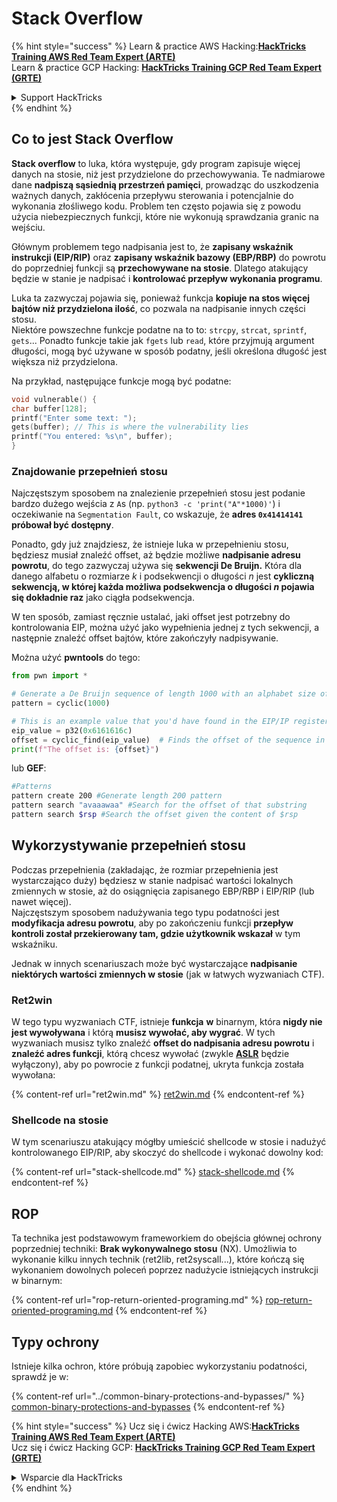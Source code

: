 # Stack Overflow

{% hint style="success" %}
Learn & practice AWS Hacking:<img src="/.gitbook/assets/arte.png" alt="" data-size="line">[**HackTricks Training AWS Red Team Expert (ARTE)**](https://training.hacktricks.xyz/courses/arte)<img src="/.gitbook/assets/arte.png" alt="" data-size="line">\
Learn & practice GCP Hacking: <img src="/.gitbook/assets/grte.png" alt="" data-size="line">[**HackTricks Training GCP Red Team Expert (GRTE)**<img src="/.gitbook/assets/grte.png" alt="" data-size="line">](https://training.hacktricks.xyz/courses/grte)

<details>

<summary>Support HackTricks</summary>

* Check the [**subscription plans**](https://github.com/sponsors/carlospolop)!
* **Join the** 💬 [**Discord group**](https://discord.gg/hRep4RUj7f) or the [**telegram group**](https://t.me/peass) or **follow** us on **Twitter** 🐦 [**@hacktricks\_live**](https://twitter.com/hacktricks\_live)**.**
* **Share hacking tricks by submitting PRs to the** [**HackTricks**](https://github.com/carlospolop/hacktricks) and [**HackTricks Cloud**](https://github.com/carlospolop/hacktricks-cloud) github repos.

</details>
{% endhint %}

## Co to jest Stack Overflow

**Stack overflow** to luka, która występuje, gdy program zapisuje więcej danych na stosie, niż jest przydzielone do przechowywania. Te nadmiarowe dane **nadpiszą sąsiednią przestrzeń pamięci**, prowadząc do uszkodzenia ważnych danych, zakłócenia przepływu sterowania i potencjalnie do wykonania złośliwego kodu. Problem ten często pojawia się z powodu użycia niebezpiecznych funkcji, które nie wykonują sprawdzania granic na wejściu.

Głównym problemem tego nadpisania jest to, że **zapisany wskaźnik instrukcji (EIP/RIP)** oraz **zapisany wskaźnik bazowy (EBP/RBP)** do powrotu do poprzedniej funkcji są **przechowywane na stosie**. Dlatego atakujący będzie w stanie je nadpisać i **kontrolować przepływ wykonania programu**.

Luka ta zazwyczaj pojawia się, ponieważ funkcja **kopiuje na stos więcej bajtów niż przydzielona ilość**, co pozwala na nadpisanie innych części stosu.\
Niektóre powszechne funkcje podatne na to to: `strcpy`, `strcat`, `sprintf`, `gets`... Ponadto funkcje takie jak `fgets` lub `read`, które przyjmują argument długości, mogą być używane w sposób podatny, jeśli określona długość jest większa niż przydzielona.

Na przykład, następujące funkcje mogą być podatne:
```c
void vulnerable() {
char buffer[128];
printf("Enter some text: ");
gets(buffer); // This is where the vulnerability lies
printf("You entered: %s\n", buffer);
}
```
### Znajdowanie przepełnień stosu

Najczęstszym sposobem na znalezienie przepełnień stosu jest podanie bardzo dużego wejścia z `A`s (np. `python3 -c 'print("A"*1000)'`) i oczekiwanie na `Segmentation Fault`, co wskazuje, że **adres `0x41414141` próbował być dostępny**.

Ponadto, gdy już znajdziesz, że istnieje luka w przepełnieniu stosu, będziesz musiał znaleźć offset, aż będzie możliwe **nadpisanie adresu powrotu**, do tego zazwyczaj używa się **sekwencji De Bruijn.** Która dla danego alfabetu o rozmiarze _k_ i podsekwencji o długości _n_ jest **cykliczną sekwencją, w której każda możliwa podsekwencja o długości **_**n**_** pojawia się dokładnie raz** jako ciągła podsekwencja.

W ten sposób, zamiast ręcznie ustalać, jaki offset jest potrzebny do kontrolowania EIP, można użyć jako wypełnienia jednej z tych sekwencji, a następnie znaleźć offset bajtów, które zakończyły nadpisywanie.

Można użyć **pwntools** do tego:
```python
from pwn import *

# Generate a De Bruijn sequence of length 1000 with an alphabet size of 256 (byte values)
pattern = cyclic(1000)

# This is an example value that you'd have found in the EIP/IP register upon crash
eip_value = p32(0x6161616c)
offset = cyclic_find(eip_value)  # Finds the offset of the sequence in the De Bruijn pattern
print(f"The offset is: {offset}")
```
lub **GEF**:
```bash
#Patterns
pattern create 200 #Generate length 200 pattern
pattern search "avaaawaa" #Search for the offset of that substring
pattern search $rsp #Search the offset given the content of $rsp
```
## Wykorzystywanie przepełnień stosu

Podczas przepełnienia (zakładając, że rozmiar przepełnienia jest wystarczająco duży) będziesz w stanie nadpisać wartości lokalnych zmiennych w stosie, aż do osiągnięcia zapisanego EBP/RBP i EIP/RIP (lub nawet więcej).\
Najczęstszym sposobem nadużywania tego typu podatności jest **modyfikacja adresu powrotu**, aby po zakończeniu funkcji **przepływ kontroli został przekierowany tam, gdzie użytkownik wskazał** w tym wskaźniku.

Jednak w innych scenariuszach może być wystarczające **nadpisanie niektórych wartości zmiennych w stosie** (jak w łatwych wyzwaniach CTF).

### Ret2win

W tego typu wyzwaniach CTF, istnieje **funkcja** **w** binarnym, która **nigdy nie jest wywoływana** i którą **musisz wywołać, aby wygrać**. W tych wyzwaniach musisz tylko znaleźć **offset do nadpisania adresu powrotu** i **znaleźć adres funkcji**, którą chcesz wywołać (zwykle [**ASLR**](../common-binary-protections-and-bypasses/aslr/) będzie wyłączony), aby po powrocie z funkcji podatnej, ukryta funkcja została wywołana:

{% content-ref url="ret2win.md" %}
[ret2win.md](ret2win.md)
{% endcontent-ref %}

### Shellcode na stosie

W tym scenariuszu atakujący mógłby umieścić shellcode w stosie i nadużyć kontrolowanego EIP/RIP, aby skoczyć do shellcode i wykonać dowolny kod:

{% content-ref url="stack-shellcode.md" %}
[stack-shellcode.md](stack-shellcode.md)
{% endcontent-ref %}

## ROP

Ta technika jest podstawowym frameworkiem do obejścia głównej ochrony poprzedniej techniki: **Brak wykonywalnego stosu** (NX). Umożliwia to wykonanie kilku innych technik (ret2lib, ret2syscall...), które kończą się wykonaniem dowolnych poleceń poprzez nadużycie istniejących instrukcji w binarnym:

{% content-ref url="rop-return-oriented-programing.md" %}
[rop-return-oriented-programing.md](rop-return-oriented-programing.md)
{% endcontent-ref %}



## Typy ochrony

Istnieje kilka ochron, które próbują zapobiec wykorzystaniu podatności, sprawdź je w:

{% content-ref url="../common-binary-protections-and-bypasses/" %}
[common-binary-protections-and-bypasses](../common-binary-protections-and-bypasses/)
{% endcontent-ref %}

{% hint style="success" %}
Ucz się i ćwicz Hacking AWS:<img src="/.gitbook/assets/arte.png" alt="" data-size="line">[**HackTricks Training AWS Red Team Expert (ARTE)**](https://training.hacktricks.xyz/courses/arte)<img src="/.gitbook/assets/arte.png" alt="" data-size="line">\
Ucz się i ćwicz Hacking GCP: <img src="/.gitbook/assets/grte.png" alt="" data-size="line">[**HackTricks Training GCP Red Team Expert (GRTE)**<img src="/.gitbook/assets/grte.png" alt="" data-size="line">](https://training.hacktricks.xyz/courses/grte)

<details>

<summary>Wsparcie dla HackTricks</summary>

* Sprawdź [**plany subskrypcyjne**](https://github.com/sponsors/carlospolop)!
* **Dołącz do** 💬 [**grupy Discord**](https://discord.gg/hRep4RUj7f) lub [**grupy telegramowej**](https://t.me/peass) lub **śledź** nas na **Twitterze** 🐦 [**@hacktricks\_live**](https://twitter.com/hacktricks\_live)**.**
* **Dziel się sztuczkami hackingowymi, przesyłając PR-y do** [**HackTricks**](https://github.com/carlospolop/hacktricks) i [**HackTricks Cloud**](https://github.com/carlospolop/hacktricks-cloud) repozytoriów na githubie.

</details>
{% endhint %}

